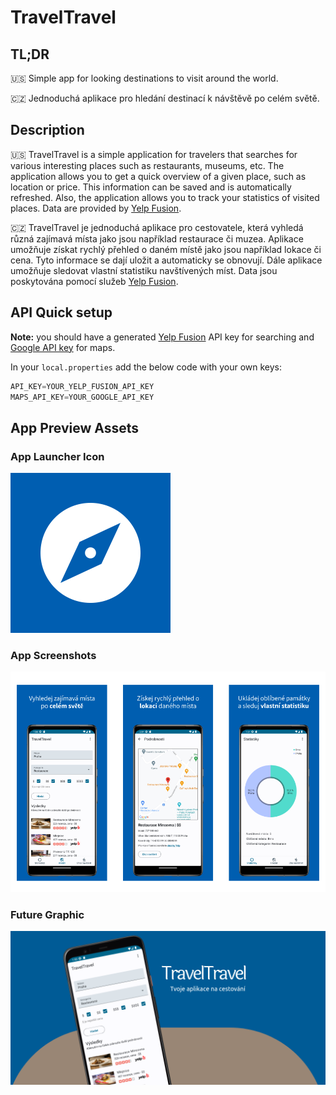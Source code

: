 # TravelTravel

## TL;DR  
:us: Simple app for looking destinations to visit around the world.

:czech_republic: Jednoduchá aplikace pro hledání destinací k návštěvě po celém světě.

## Description

:us: TravelTravel is a simple application for travelers that searches for various interesting places such as restaurants, museums, etc. The application allows you to get a quick overview of a given place, such as location or price. This information can be saved and is automatically refreshed. Also, the application allows you to track your statistics of visited places. Data are provided by [Yelp Fusion](https://fusion.yelp.com).

:czech_republic: TravelTravel je jednoduchá aplikace pro cestovatele, která vyhledá různá zajímavá místa jako jsou například restaurace či muzea. Aplikace umožňuje získat rychlý přehled o daném místě jako jsou například lokace či cena. Tyto informace se dají uložit a automaticky se obnovují. Dále aplikace umožňuje sledovat vlastní statistiku navštívených míst. Data jsou poskytována pomocí služeb [Yelp Fusion](https://fusion.yelp.com).

## API Quick setup
**Note:** you should have a generated [Yelp Fusion](https://fusion.yelp.com) API key for searching and [Google API key](https://developers.google.com/maps/documentation/android-sdk/get-api-key) for maps.

In your `local.properties` add the below code with your own keys:
```gradle
API_KEY=YOUR_YELP_FUSION_API_KEY
MAPS_API_KEY=YOUR_GOOGLE_API_KEY
```

## App Preview Assets

### App Launcher Icon
![launcher-icon](./app-preview-assets/launcher-icon.png)

### App Screenshots

![screens](./app-preview-assets/screenshots/playstore/triad.png)

### Future Graphic

![feature-graphics](./app-preview-assets/feature-graphics.png)
